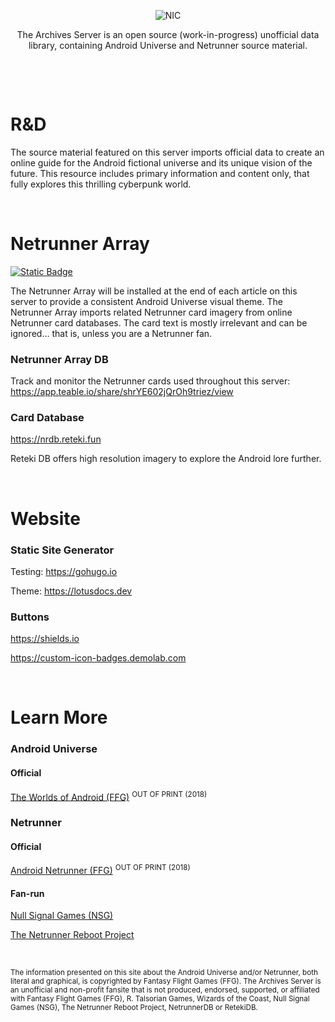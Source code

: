 <p align="center">
    <picture>
      <source media="(prefers-color-scheme: dark)" srcset="assets/archives-server_dark.png">
      <source media="(prefers-color-scheme: light)" srcset="assets/archives-server_light.png">
      <img alt="NIC" src="assets/nic-light.png" style="max-width: 100%;">
    </picture>
</p>

<p align="center">
The Archives Server is an open source (work-in-progress) unofficial data library, containing Android Universe and Netrunner source material.
</p>


<p align="center">
<img src="https://img.shields.io/badge/Open_Source-Non_profit-darksalmon?style=flat" alt="">
<img src="https://img.shields.io/badge/Unofficial-Fansite-teal?style=flat" alt="">
<a href="https://archivesserver.github.io"><img src="https://custom-icon-badges.demolab.com/badge/Archives_Server-ALPHA-steelblue?style=flat&logo=archives_nic-cu_dark" alt=""></a>
</p>

<p><br></p>

# R&D

The source material featured on this server imports official data to create an online guide for the Android fictional universe and its unique vision of the future. This resource includes primary information and content only, that fully explores this thrilling cyberpunk world.

<p><br></p>

# Netrunner Array

[![Static Badge](https://custom-icon-badges.demolab.com/badge/Netrunner_Array-Archives_Server-blue?style=flat&logo=cpu)](https://archivesserver.github.io/docs/introduction/netrunner)

The Netrunner Array will be installed at the end of each article on this server to provide a consistent Android Universe visual theme. The Netrunner Array imports related Netrunner card imagery from online Netrunner card databases. The card text is mostly irrelevant and can be ignored... that is, unless you are a Netrunner fan.

### Netrunner Array DB
Track and monitor the Netrunner cards used throughout this server: https://app.teable.io/share/shrYE602jQrOh9triez/view

### Card Database
https://nrdb.reteki.fun

Reteki DB offers high resolution imagery to explore the Android lore further.

<p><br></p>

# Website

### Static Site Generator
Testing: https://gohugo.io

Theme: https://lotusdocs.dev

### Buttons
https://shields.io

https://custom-icon-badges.demolab.com

<p><br></p>

# Learn More

### Android Universe

#### Official 
[The Worlds of Android (FFG)](https://www.fantasyflightgames.com/en/products/the-worlds-of-android) <sup>OUT OF PRINT (2018)</sup>

### Netrunner

#### Official
[Android Netrunner (FFG)](https://www.fantasyflightgames.com/en/products/android-netrunner-the-card-game) <sup>OUT OF PRINT (2018)</sup>

#### Fan-run
[Null Signal Games (NSG)](https://nullsignal.games)

[The Netrunner Reboot Project](https://about.reteki.fun)

<p><br></p>

<sup>The information presented on this site about the Android Universe and/or Netrunner, both literal and graphical, is copyrighted by Fantasy Flight Games (FFG). The Archives Server is an unofficial and non-profit fansite that is not produced, endorsed, supported, or affiliated with Fantasy Flight Games (FFG), R. Talsorian Games, Wizards of the Coast, Null Signal Games (NSG), The Netrunner Reboot Project, NetrunnerDB or RetekiDB.</sup>
